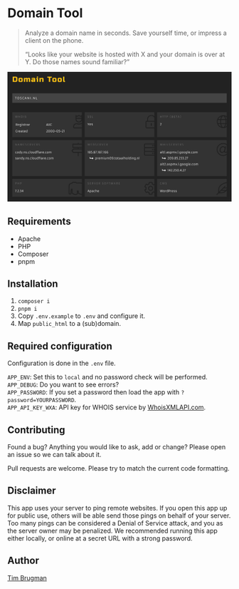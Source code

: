 # Domain Tool

> Analyze a domain name in seconds. Save yourself time, or impress a client on the phone.
>
> “Looks like your website is hosted with X and your domain is over at Y. Do those names sound familiar?”

![screenshot](/screenshot.png)

## Requirements

- Apache
- PHP
- Composer
- pnpm

## Installation

1. `composer i`
1. `pnpm i`
1. Copy `.env.example` to `.env` and configure it.
1. Map `public_html` to a (sub)domain.

## Required configuration

Configuration is done in the `.env` file.

`APP_ENV`: Set this to `local` and no password check will be performed.<br>
`APP_DEBUG`: Do you want to see errors?<br>
`APP_PASSWORD`: If you set a password then load the app with `?password=YOURPASSWORD`.<br>
`APP_API_KEY_WXA`: API key for WHOIS service by [WhoisXMLAPI.com](https://whois.whoisxmlapi.com/).

## Contributing

Found a bug? Anything you would like to ask, add or change? Please open an issue so we can talk about it.

Pull requests are welcome. Please try to match the current code formatting.

## Disclaimer

This app uses your server to ping remote websites. If you open this app up for public use, others will be able send those pings on behalf of your server. Too many pings can be considered a Denial of Service attack, and you as the server owner may be penalized. We recommended running this app either locally, or online at a secret URL with a strong password.

## Author

[Tim Brugman](https://github.com/Brugman)
